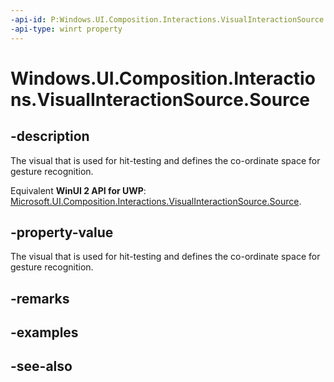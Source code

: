 ```yaml
---
-api-id: P:Windows.UI.Composition.Interactions.VisualInteractionSource.Source
-api-type: winrt property
---
```


<!-- Property syntax
public Windows.UI.Composition.Visual Source { get; }
-->

# Windows.UI.Composition.Interactions.VisualInteractionSource.Source

## -description
The visual that is used for hit-testing and defines the co-ordinate space for gesture recognition.

Equivalent **WinUI 2 API for UWP**: [Microsoft.UI.Composition.Interactions.VisualInteractionSource.Source](/windows/winui/api/microsoft.ui.composition.interactions.visualinteractionsource.source).

## -property-value
The visual that is used for hit-testing and defines the co-ordinate space for gesture recognition.

## -remarks

## -examples

## -see-also
